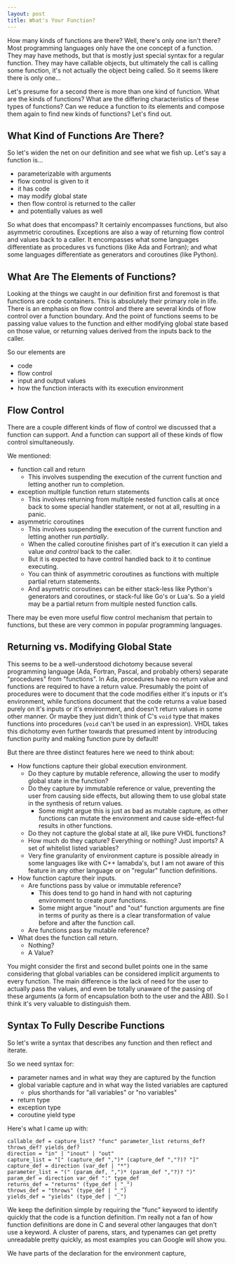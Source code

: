 ```yaml
---
layout: post
title: What's Your Function?
---
```


How many kinds of functions are there?
Well, there's only one isn't there?
Most programming languages only have the one concept of a function.
They may have methods, but that is mostly just special syntax for a regular function.
They may have callable objects, but ultimately the call is calling some function, it's not actually the object being called.
So it seems likere there is only one...

Let's presume for a second there is more than one kind of function.
What are the kinds of functions?
What are the differing characteristics of these types of functions?
Can we reduce a function to its elements and compose them again to find new kinds of functions?
Let's find out.

## What Kind of Functions Are There?

So let's widen the net on our definition and see what we fish up.
Let's say a function is...
* parameterizable with arguments
* flow control is given to it
* it has code
* may modify global state
* then flow control is returned to the caller
* and potentially values as well

So what does that encompass?
It certainly encompasses functions, but also asymmetric coroutines.
Exceptions are also a way of returning flow control and values back to a caller.
It encompasses what some languages differentiate as procedures vs functions (like Ada and Fortran);
and what some languages differentiate as generators and coroutines (like Python).

## What Are The Elements of Functions?

Looking at the things we caught in our definition first and foremost is that functions are code containers.
This is absolutely their primary role in life.
There is an emphasis on flow control and there are several kinds of flow control over a function boundary.
And the point of functions seems to be passing value values to the function and either modifying global state based on those value,
or returning values derived from the inputs back to the caller.

So our elements are
* code
* flow control
* input and output values
* how the function interacts with its execution environment

## Flow Control

There are a couple different kinds of flow of control we discussed that a function can support.
And a function can support all of these kinds of flow control simultaneously.

We mentioned:
* function call and return
	* This involves suspending the execution of the current function and letting another run to completion.
* exception multiple function return statements
	* This involves returning from multiple nested function calls at once back to some special handler statement, or not at all, resulting in a panic.
* asymmetric coroutines
	* This involves suspending the execution of the current function and letting another run *partially*.
	* When the called coroutine finishes part of it's execution it can yield a value *and control* back to the caller.
	* But it is expected to have control handled back to it to continue executing.
	* You can think of asymmetric coroutines as functions with multiple partial return statements.
	* And asymetric coroutines can be either stack-less like Python's generators and coroutines, or stack-ful like Go's or Lua's. So a yield may be a partial return from multiple nested function calls.

There may be even more useful flow control mechanism that pertain to functions, but these are very common in popular programming languages.

## Returning vs. Modifying Global State

This seems to be a well-understood dichotomy because several programming language (Ada, Fortran, Pascal, and probably others) separate "procedures" from "functions".
In Ada, procedures have no return value and functions are required to have a return value.
Presumably the point of procedures were to document that the code modifies either it's inputs or it's environment, while functions document that the code returns a value based purely on it's inputs or it's environment, and doesn't return values in some other manner.
Or maybe they just didn't think of C's `void` type that makes functions into procedures (`void` can't be used in an expression).
VHDL takes this dichotomy even further towards that presumed intent by introducing function purity and making function pure by default!

But there are three distinct features here we need to think about:
* How functions capture their global execution environment.
	* Do they capture by mutable reference, allowing the user to modify global state in the function?
	* Do they capture by immutable reference or value, preventing the user from causing side effects, but allowing them to use global state in the synthesis of return values.
		* Some might argue this is just as bad as mutable capture, as other functions can mutate the environment and cause side-effect-ful results in other functions.
	* Do they not capture the global state at all, like pure VHDL functions?
	* How much do they capture? Everything or nothing? Just imports? A set of whitelist listed variables?
	* Very fine granularity of environment capture is possible already in some languages like with C++ lamabda's, but I am not aware of this feature in any other language or on "regular" function definitions.
* How function capture their inputs.
	* Are functions pass by value or immutable reference?
		* This does tend to go hand in hand with not capturing environment to create *pure* functions.
		* Some might argue "inout" and "out" function arguments are fine in terms of purity as there is a clear transformation of value before and after the function call.
	* Are functions pass by mutable reference?
* What does the function call return.
	* Nothing?
	* A Value?

You might consider the first and second bullet points one in the same considering that global variables can be considered implicit arguments to every function.
The main difference is the lack of need for the user to actually pass the values, and even be totally unaware of the passing of these arguments (a form of encapsulation both to the user and the ABI).
So I think it's very valuable to distinguish them.

## Syntax To Fully Describe Functions

So let's write a syntax that describes any function and then reflect and iterate.

So we need syntax for:
* parameter names and in what way they are captured by the function
* global variable capture and in what way the listed variables are captured
	* plus shorthands for "all variables" or "no variables"
* return type
* exception type
* coroutine yield type

Here's what I came up with:

```
callable_def = capture_list? "func" parameter_list returns_def? throws_def? yields_def?
direction = "in" | "inout" | "out"
capture_list = "[" (capture_def ",")* (capture_def ","?)? "]"
capture_def = direction (var_def | "*")
parameter_list = "(" (param_def, ",")* (param_def ","?)? ")"
param_def = direction var_def ":" type_def
returns_def = "returns" (type_def | "_")
throws_def = "throws" (type_def | "_")
yields_def = "yields" (type_def | "_")
```

We keep the definition simple by requiring the "func" keyword to identify quickly that the code is a function definition.
I'm really not a fan of how function definitions are done in C and several other langauges that don't use a keyword.
A cluster of parens, stars, and typenames can get pretty unreadable pretty quickly, as most examples you can Google will show you.

We have parts of the declaration for the environment capture, 
